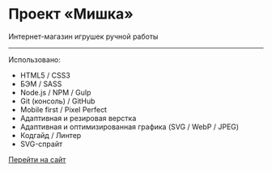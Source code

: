 # Проект «Мишка»

Интернет-магазин игрушек ручной работы

---
Использовано:

* HTML5 / CSS3
* БЭМ / SASS
* Node.js / NPM / Gulp
* Git (консоль) / GitHub
* Mobile first / Pixel Perfect
* Адаптивная и резировая верстка
* Адаптивная и оптимизированная графика (SVG / WebP / JPEG)
* Кодгайд / Линтер
* SVG-спрайт

[Перейти на сайт](https://sokolovav2016.github.io/mishka/build/)
